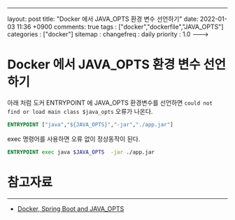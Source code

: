 ---
layout: post
title: "Docker 에서 JAVA_OPTS 환경 변수 선언하기"
date: 2022-01-03 11:36 +0900
comments: true
tags : ["docker","dockerfile","JAVA_OPTS"]
categories : ["docker"]
sitemap :
changefreq : daily
priority : 1.0
--->
# Docker 에서 JAVA_OPTS 환경 변수 선언하기

아래 처럼 도커 ENTRYPOINT 에 JAVA_OPTS 환경변수를 선언하면 `could not find or load main class $java_opts` 오류가 나온다.
```dockerfile
ENTRYPOINT ["java","${JAVA_OPTS}","-jar","./app.jar"]
```
exec 명령어를 사용하면 오류 없이 정상동작이 된다.
```dockerfile
ENTRYPOINT exec java $JAVA_OPTS  -jar ./app.jar
```

# 참고자료

-----
* [Docker, Spring Boot and JAVA_OPTS](https://medium.com/@cl4r1ty/docker-spring-boot-and-java-opts-ba381c818fa2)

